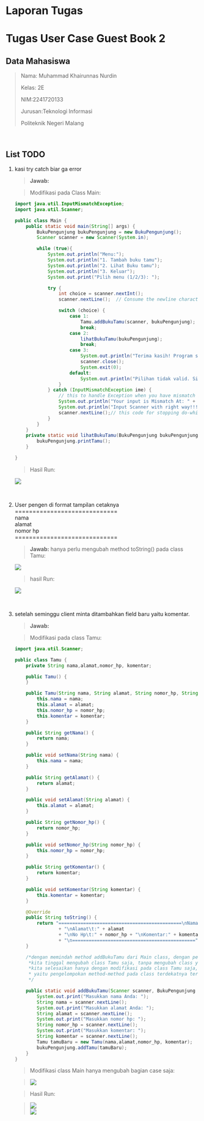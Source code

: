 # **Laporan Tugas**
# **Tugas User Case Guest Book 2**

## **Data Mahasiswa**
><p>Nama: Muhammad Khairunnas Nurdin</p>
><p>Kelas: 2E</p>
><p>NIM:2241720133</p>
><p>Jurusan:Teknologi Informasi</p>
><p>Politeknik Negeri Malang</p>
<br>

## **List TODO**
1. kasi try catch biar ga error
   >**Jawab:**

   >Modifikasi pada Class Main:
   ```java
   import java.util.InputMismatchException;
   import java.util.Scanner;
   
   public class Main {
       public static void main(String[] args) {
           BukuPengunjung bukuPengunjung = new BukuPengunjung();
           Scanner scanner = new Scanner(System.in);
   
           while (true){
               System.out.println("Menu:");
               System.out.println("1. Tambah buku tamu");
               System.out.println("2. Lihat Buku tamu");
               System.out.println("3. Keluar");
               System.out.print("Pilih menu (1/2/3): ");
   
               try {
                   int choice = scanner.nextInt();
                   scanner.nextLine();  // Consume the newline character
   
                   switch (choice) {
                       case 1:
                           Tamu.addBukuTamu(scanner, bukuPengunjung);
                           break;
                       case 2:
                           lihatBukuTamu(bukuPengunjung);
                           break;
                       case 3:
                           System.out.println("Terima kasih! Program selesai.");
                           scanner.close();
                           System.exit(0);
                       default:
                           System.out.println("Pilihan tidak valid. Silakan pilih 1, 2, atau 3.");
                   }
               } catch (InputMismatchException ime) {
                   // this to handle Exception when you have mismatch in Scanner
                   System.out.println("Your input is Mismatch At: " + ime.getStackTrace()[4]);
                   System.out.println("Input Scanner with right way!!!\n");
                   scanner.nextLine();// this code for stopping do-while for stackOverflow
               }
           }
       }
       private static void lihatBukuTamu(BukuPengunjung bukuPengunjung) {
           bukuPengunjung.printTamu();
       }
   
   }
   ```
   >Hasil Run:

   <img src="image/hasil%20todo%201.png">

<br>

2. User pengen di format tampilan cetaknya
=============================<br>
nama<br>
alamat<br>
nomor hp<br>
=============================<br>
   >**Jawab:**
   > hanya perlu mengubah method toString() pada class Tamu:<br>
   <img src="image/jawaban%20todo%202.png">

   > hasil Run:<br>
   <img src="image/hasil%20todo%203b.png">
   
<br>

3. setelah seminggu client minta ditambahkan field baru yaitu komentar.
   >**Jawab:**

   > Modifikasi pada class Tamu:
   ```java
   import java.util.Scanner;
   
   public class Tamu {
       private String nama,alamat,nomor_hp, komentar;
   
       public Tamu() {
       }
   
       public Tamu(String nama, String alamat, String nomor_hp, String komentar) {
           this.nama = nama;
           this.alamat = alamat;
           this.nomor_hp = nomor_hp;
           this.komentar = komentar;
       }
   
       public String getNama() {
           return nama;
       }
   
       public void setNama(String nama) {
           this.nama = nama;
       }
   
       public String getAlamat() {
           return alamat;
       }
   
       public void setAlamat(String alamat) {
           this.alamat = alamat;
       }
   
       public String getNomor_hp() {
           return nomor_hp;
       }
   
       public void setNomor_hp(String nomor_hp) {
           this.nomor_hp = nomor_hp;
       }
   
       public String getKomentar() {
           return komentar;
       }
   
       public void setKomentar(String komentar) {
           this.komentar = komentar;
       }
   
       @Override
       public String toString() {
           return "=============================================\nNama\t:" + nama
                   + "\nAlamat\t:" + alamat
                   + "\nNo Hp\t:" + nomor_hp + "\nKomentar:" + komentar
                   + "\n=============================================";
       }
   
       /*dengan memindah method addBukuTamu dari Main class, dengan pengubahan pada field class Tamu,
        *kita tinggal mengubah class Tamu saja, tanpa mengubah class yang lain.Oleh karna itu pada todo 1 dan 2
        *kita selesaikan hanya dengan modifikasi pada class Tamu saja, dengan ini penerapan konsep enskapsulasi
        * yaitu pengelompokan method-method pada class terdekatnya terlaksana
        */
   
       public static void addBukuTamu(Scanner scanner, BukuPengunjung bukuPengunjung) {
           System.out.print("Masukkan nama Anda: ");
           String nama = scanner.nextLine();
           System.out.print("Masukkan alamat Anda: ");
           String alamat = scanner.nextLine();
           System.out.print("Masukkan nomor hp: ");
           String nomor_hp = scanner.nextLine();
           System.out.print("Masukkan komentar: ");
           String komentar = scanner.nextLine();
           Tamu tamuBaru = new Tamu(nama,alamat,nomor_hp, komentar);
           bukuPengunjung.addTamu(tamuBaru);
       }
   }
   
   ```
   >Modifikasi class Main hanya mengubah bagian case saja:
   
   ><img src="image/jawban%20todo%203_modifikasi%20Tamu.png">
   
   >Hasil Run:
   
   > <img src="image/hasil%20todo%203a.png"><br>
   > <img src="image/hasil%20todo%203b.png">

   